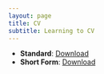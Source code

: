 ```yaml
---
layout: page
title: CV
subtitle: Learning to CV
---
```


- **Standard**: <a href="/files/data/cv.pdf">Download</a>
- **Short Form**: <a href="/files/data/cv_short.pdf">Download</a>